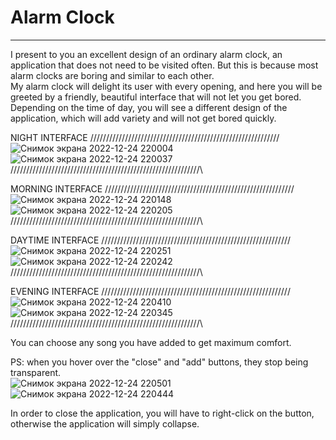 # Alarm Clock
--------------------------------------------------------------------------------------------  
I present to you an excellent design of an ordinary alarm clock, an application that does not need to be visited often. But this is because most alarm clocks are boring and similar to each other.  
My alarm clock will delight its user with every opening, and here you will be greeted by a friendly, beautiful interface that will not let you get bored.  
Depending on the time of day, you will see a different design of the application, which will add variety and will not get bored quickly.  

NIGHT INTERFACE
\/\/\/\/\/\/\/\/\/\/\/\/\/\/\/\/\/\/\/\/\/\/\/\/\/\/\/\/\/\/\/\/\/\/\/\/\/\/\/\/\/\/\/\/\/\/\/\/\/\/\/\/\/\/\/\/\/\/\/\/  
![Снимок экрана 2022-12-24 220004](https://user-images.githubusercontent.com/98029304/209448825-d60f8744-579e-42c1-8c44-a151bb76c502.png)  
![Снимок экрана 2022-12-24 220037](https://user-images.githubusercontent.com/98029304/209448833-c39dbd8b-b9c9-47c2-b829-9a7f90a2c4ec.png)  
/\/\/\/\/\/\/\/\/\/\/\/\/\/\/\/\/\/\/\/\/\/\/\/\/\/\/\/\/\/\/\/\/\/\/\/\/\/\/\/\/\/\/\/\/\/\/\/\/\/\/\/\/\/\/\/\/\/\/\/\  
  
MORNING INTERFACE
\/\/\/\/\/\/\/\/\/\/\/\/\/\/\/\/\/\/\/\/\/\/\/\/\/\/\/\/\/\/\/\/\/\/\/\/\/\/\/\/\/\/\/\/\/\/\/\/\/\/\/\/\/\/\/\/\/\/\/\/  
![Снимок экрана 2022-12-24 220148](https://user-images.githubusercontent.com/98029304/209448847-32a4af6c-54c9-45de-8e0a-4708438dad4f.png)  
![Снимок экрана 2022-12-24 220205](https://user-images.githubusercontent.com/98029304/209448855-f3994b62-ea00-42c5-a3f1-b0a03d90f727.png)    
/\/\/\/\/\/\/\/\/\/\/\/\/\/\/\/\/\/\/\/\/\/\/\/\/\/\/\/\/\/\/\/\/\/\/\/\/\/\/\/\/\/\/\/\/\/\/\/\/\/\/\/\/\/\/\/\/\/\/\/\  
  
DAYTIME INTERFACE
\/\/\/\/\/\/\/\/\/\/\/\/\/\/\/\/\/\/\/\/\/\/\/\/\/\/\/\/\/\/\/\/\/\/\/\/\/\/\/\/\/\/\/\/\/\/\/\/\/\/\/\/\/\/\/\/\/\/\/\/  
![Снимок экрана 2022-12-24 220251](https://user-images.githubusercontent.com/98029304/209448865-a372d975-d493-4af0-bdab-757354f7b23a.png)  
![Снимок экрана 2022-12-24 220242](https://user-images.githubusercontent.com/98029304/209448871-c67f95b8-6ae5-404f-b5a0-5e6d98e52c23.png)  
/\/\/\/\/\/\/\/\/\/\/\/\/\/\/\/\/\/\/\/\/\/\/\/\/\/\/\/\/\/\/\/\/\/\/\/\/\/\/\/\/\/\/\/\/\/\/\/\/\/\/\/\/\/\/\/\/\/\/\/\  
  
EVENING INTERFACE
\/\/\/\/\/\/\/\/\/\/\/\/\/\/\/\/\/\/\/\/\/\/\/\/\/\/\/\/\/\/\/\/\/\/\/\/\/\/\/\/\/\/\/\/\/\/\/\/\/\/\/\/\/\/\/\/\/\/\/\/  
![Снимок экрана 2022-12-24 220410](https://user-images.githubusercontent.com/98029304/209448879-f17271ae-8e5e-4bf5-af4f-e0532dfeff52.png)  
![Снимок экрана 2022-12-24 220345](https://user-images.githubusercontent.com/98029304/209448884-95638682-7ca4-4094-a9fb-773aefd713e1.png)  
/\/\/\/\/\/\/\/\/\/\/\/\/\/\/\/\/\/\/\/\/\/\/\/\/\/\/\/\/\/\/\/\/\/\/\/\/\/\/\/\/\/\/\/\/\/\/\/\/\/\/\/\/\/\/\/\/\/\/\/\  
  
You can choose any song you have added to get maximum comfort.  
  
PS: when you hover over the "close" and "add" buttons, they stop being transparent.  
![Снимок экрана 2022-12-24 220501](https://user-images.githubusercontent.com/98029304/209448891-78893219-9ab3-4c88-800a-4dafa7c36485.png)  
![Снимок экрана 2022-12-24 220444](https://user-images.githubusercontent.com/98029304/209448898-74ef1893-b9f7-4a91-b12a-13418983744e.png)  

In order to close the application, you will have to right-click on the button, otherwise the application will simply collapse.  
